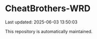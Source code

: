 # CheatBrothers-WRD

Last updated: 2025-06-03 13:50:03

This repository is automatically maintained.
